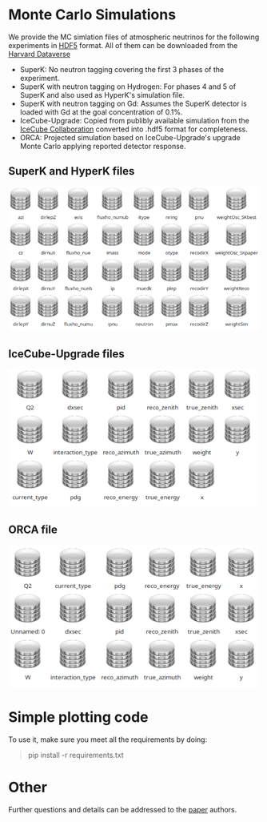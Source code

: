 # Monte Carlo Simulations
We provide the MC simlation files of atmospheric neutrinos for the following experiments in [HDF5](https://www.hdfgroup.org/solutions/hdf5/) format. All of them can be downloaded from the [Harvard Dataverse]()
 - SuperK: No neutron tagging covering the first 3 phases of the experiment.
 - SuperK with neutron tagging on Hydrogen: For phases 4 and 5 of SuperK and also used as HyperK's simulation file.
 - SuperK with neutron tagging on Gd: Assumes the SuperK detector is loaded with Gd at the goal concentration of 0.1%.
 - IceCube-Upgrade: Copied from publibly available simulation from the [IceCube Collaboration](https://icecube.wisc.edu/data-releases/2020/04/icecube-upgrade-neutrino-monte-carlo-simulation/) converted into .hdf5 format for completeness.
 - ORCA: Projected simulation based on IceCube-Upgrade's upgrade Monte Carlo applying reported detector response.

## SuperK and HyperK files

<img src="/figures/SK_Ntag_variables.png" width="600" />


## IceCube-Upgrade files

<img src="/figures/IC_variables.png" width="500" />


## ORCA file

<img src="/figures/ORCA_variables.png" width="500" />


# Simple plotting code
To use it, make sure you meet all the requirements by doing:
> pip install -r requirements.txt


# Other
Further questions and details can be addressed to the [paper](https://journals.aps.org/prx/accepted/49070K6bLa71ff0936b49c35c8a36649585379947) authors.
